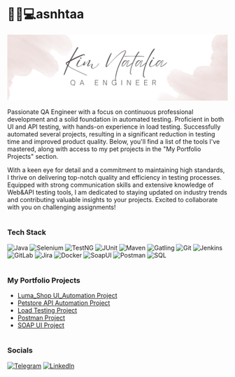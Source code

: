 # 👩‍🏫💻asnhtaa

![Header](https://github.com/asnhtaa/asnhtaa/blob/main/assets/White%20Minimalist%20Profile%20LinkedIn%20Banner%20(1).png)


Passionate QA Engineer with a focus on continuous professional development and a solid foundation in automated testing. Proficient in both UI and API testing, with hands-on experience in load testing. Successfully automated several projects, resulting in a significant reduction in testing time and improved product quality. Below, you'll find a list of the tools I've mastered, along with access to my pet projects in the "My Portfolio Projects" section.

With a keen eye for detail and a commitment to maintaining high standards, I thrive on delivering top-notch quality and efficiency in testing processes. Equipped with strong communication skills and extensive knowledge of Web&API testing tools, I am dedicated to staying updated on industry trends and contributing valuable insights to your projects. Excited to collaborate with you on challenging assignments!

#

### Tech Stack 
![Java](https://img.shields.io/badge/java-090909?style=for-the-badge&logo=openjdk)
![Selenium](https://img.shields.io/badge/Selenium-090909?style=for-the-badge&logo=selenium)
![TestNG](https://img.shields.io/badge/TestNG-090909?style=for-the-badge&logo=TESTNG)
![JUnit](https://img.shields.io/badge/JUnit-090909?style=for-the-badge&logo=JUnit5)
![Maven](https://img.shields.io/badge/Maven-090909?style=for-the-badge&logo=ApacheMaven)
![Gatling](https://img.shields.io/badge/Gatling-090909?style=for-the-badge&logo=Gatling)
![Git](https://img.shields.io/badge/Git-090909?style=for-the-badge&logo=Git)
![Jenkins](https://img.shields.io/badge/Jenkins-090909?style=for-the-badge&logo=Jenkins)
![GitLab](https://img.shields.io/badge/GitLab-090909?style=for-the-badge&logo=GitLab)
![Jira](https://img.shields.io/badge/Jira-090909?style=for-the-badge&logo=Jira)
![Docker](https://img.shields.io/badge/Docker-090909?style=for-the-badge&logo=Docker)
![SoapUI](https://img.shields.io/badge/SOAPUI-090909?style=for-the-badge&logo=SOAPUI)
![Postman](https://img.shields.io/badge/Postman-090909?style=for-the-badge&logo=Postman)
![SQL](https://img.shields.io/badge/SQL-090909?style=for-the-badge&logo=SQL)

#

### My Portfolio Projects

- [Luma_Shop UI_Automation Project](https://github.com/asnhtaa/Luma_UI_Project)
- [Petstore API Automation Project](https://github.com/asnhtaa/Petstore_API_project.git)
- [Load Testing Project](https://github.com/asnhtaa/Load_Testing_Project)
- [Postman Project](https://github.com/asnhtaa/Postman_Project)
- [SOAP UI Project](https://github.com/asnhtaa/SoapUI_Projects)
#

### Socials
[![Telegram](https://img.shields.io/badge/-Telegram-090909?style=for-the-badge&logo=telegram&logoColor=27A0D9)](https://t.me/asnhtaa)
[![LinkedIn](https://img.shields.io/badge/-LinkedIn-090909?style=for-the-badge&logo=linkedin&logoColor=007BB6)](https://www.linkedin.com/in/asnhtaa)
